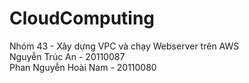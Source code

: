 # CloudComputing
Nhóm 43 - Xây dựng VPC và chạy Webserver trên AWS\
Nguyễn Trúc An - 20110087\
Phan Nguyễn Hoài Nam - 20110080
